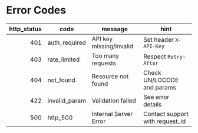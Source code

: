 # Error Codes

| http_status | code        | message                  | hint                          |
|---:|---|---|---|
| 401 | auth_required | API key missing/invalid     | Set header `X-API-Key`        |
| 403 | rate_limited  | Too many requests           | Respect `Retry-After`         |
| 404 | not_found     | Resource not found          | Check UN/LOCODE and params    |
| 422 | invalid_param | Validation failed           | See error details             |
| 500 | http_500      | Internal Server Error       | Contact support with request_id |
